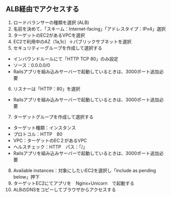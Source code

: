 ## ALB経由でアクセスする ##
1. ロードバランサーの種類を選択 (ALB)
2. 名前を決めて、「スキーム：Internet-facing」「アドレスタイプ：IPv4」選択
3. ターゲットのEC2があるVPCを選択
4. EC2で利用中のAZ（1a,1c）＋パブリックサブネットを選択　
5. セキュリティーグループを作成して選択する
  - インバウンドルールにて「HTTP  TCP  80」のみ設定
  - ソース：0.0.0.0/0
  - Railsアプリを組み込みサーバーで起動しているときは、3000ポート追加必要
6. リスナーは「HTTP：80」を選択
  - Railsアプリを組み込みサーバーで起動しているときは、3000ポート追加必要
7. ターゲットグループを作成して選択する
  - ターゲット種類：インスタンス
  - プロトコル：HTTP　80
  - VPC：ターゲットのEC２があるVPC
  - ヘルスチェック：HTTP　パス：「/」
  - Railsアプリを組み込みサーバーで起動しているときは、3000ポート追加必要
8. Available instances：対象にしたいEC2を選択し「include as pending below」押下
9. ターゲットEC2にてアプリを　Nginx+Unicorn　で起動する
10. ALBのDNSをコピーしてブラウザからアクセスする
